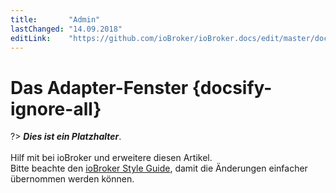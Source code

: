 ```yaml
---
title:       "Admin"
lastChanged: "14.09.2018"
editLink:    "https://github.com/ioBroker/ioBroker.docs/edit/master/docs/admin/adapter.md"
---
```


# Das Adapter-Fenster {docsify-ignore-all}

?> ***Dies ist ein Platzhalter***.
   <br><br>
   Hilf mit bei ioBroker und erweitere diesen Artikel.  
   Bitte beachte den [ioBroker Style Guide](community/styleguidedoc), 
   damit die Änderungen einfacher übernommen werden können.
